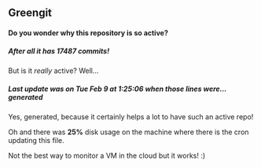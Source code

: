 ## Greengit

#### Do you wonder why this repository is so active?

##### After all it has 17487 commits!

But is it *really* active? Well...

##### Last update was on Tue Feb 9 at 1:25:06 when those lines were... generated

Yes, generated, because it certainly helps a lot to have such an active repo!

Oh and there was **25%** disk usage on the machine
where there is the cron updating this file.

Not the best way to monitor a VM in the cloud but it works! :)

